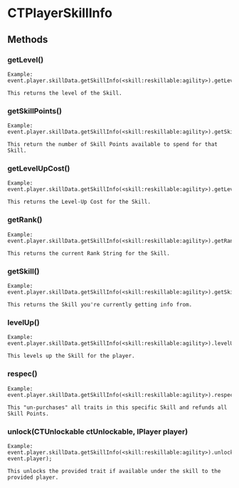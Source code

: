 # CTPlayerSkillInfo

## Methods

### getLevel()

    Example:
    event.player.skillData.getSkillInfo(<skill:reskillable:agility>).getLevel();
    
    This returns the level of the Skill.
    

### getSkillPoints()

    Example:
    event.player.skillData.getSkillInfo(<skill:reskillable:agility>).getSkillPoints();
    
    This return the number of Skill Points available to spend for that Skill.
    

### getLevelUpCost()

    Example:
    event.player.skillData.getSkillInfo(<skill:reskillable:agility>).getLevelUpCost();
    
    This returns the Level-Up Cost for the Skill.
    

### getRank()

    Example:
    event.player.skillData.getSkillInfo(<skill:reskillable:agility>).getRank();
    
    This returns the current Rank String for the Skill.
    

### getSkill()

    Example:
    event.player.skillData.getSkillInfo(<skill:reskillable:agility>).getSkill();
    
    This returns the Skill you're currently getting info from.
    

### levelUp()

    Example:
    event.player.skillData.getSkillInfo(<skill:reskillable:agility>).levelUp();
    
    This levels up the Skill for the player.
    

### respec()

    Example:
    event.player.skillData.getSkillInfo(<skill:reskillable:agility>).respec();
    
    This "un-purchases" all traits in this specific Skill and refunds all Skill Points.
    

### unlock(CTUnlockable ctUnlockable, IPlayer player)

    Example:
    event.player.skillData.getSkillInfo(<skill:reskillable:agility>).unlock(<trait:reskillable:sidestep>, event.player);
    
    This unlocks the provided trait if available under the skill to the provided player.